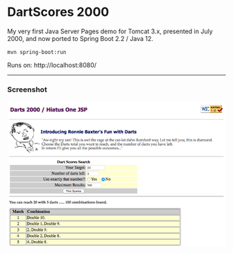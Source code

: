 # DartScores 2000

My very first Java Server Pages demo for Tomcat 3.x, presented in July 2000, and now ported to Spring Boot 2.2 / Java 12.

    mvn spring-boot:run

Runs on: http://localhost:8080/


----
### Screenshot

![Screenshot](screenshot.png)
